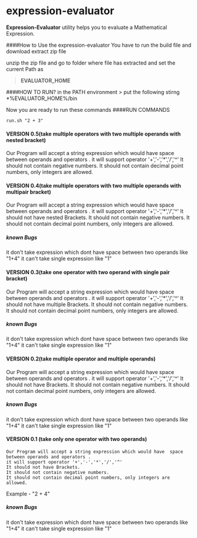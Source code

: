 expression-evaluator
====================

**Expression-Evaluator** utility helps you to evaluate a Mathematical Expression.



####How to  Use the expression-evaluator
You have to  run the build file and download extract zip file

unzip the zip file and go to folder where file has extracted and set the current Path as
> **EVALUATOR_HOME**

####HOW TO RUN?
in the PATH environment > put the following stirng 
    *%EVALUATOR_HOME%/bin

Now you are ready to run these commands
####RUN COMMANDS

`run.sh "2 + 3"`
#### VERSION 0.5(take multiple operators with two multiple operands with nested bracket)

   Our Program will accept a string expression which would have  space between operands and operators .
    it will support operator '+','-','*','/','^'
    It should not contain negative numbers.
    It should not contain decimal point numbers, only integers are allowed.

#### VERSION 0.4(take multiple operators with two multiple operands with multipair bracket)
   
   Our Program will accept a string expression which would have  space between operands and operators .
    it will support operator '+','-','*','/','^'
    It should not have nested Brackets.
    It should not contain negative numbers.
    It should not contain decimal point numbers, only integers are allowed.

##### known Bugs

it don't take expression which  dont have space between two operands like "1+4"
it can't take single expression like "1"


#### VERSION 0.3(take one operator with two operand with single pair bracket)
   
   Our Program will accept a string expression which would have  space between operands and operators .
    it will support operator '+','-','*','/','^'
    It should not have multiple Brackets.
    It should not contain negative numbers.
    It should not contain decimal point numbers, only integers are allowed.

##### known Bugs

it don't take expression which  dont have space between two operands like "1+4"
it can't take single expression like "1"


#### VERSION 0.2(take multiple operator and multiple operands)
   
   Our Program will accept a string expression which would have  space between operands and operators .
    it will support operator '+','-','*','/','^'
    It should not have Brackets.
    It should not contain negative numbers.
    It should not contain decimal point numbers, only integers are allowed.

##### known Bugs

it don't take expression which  dont have space between two operands like "1+4"
it can't take single expression like "1"

#### VERSION 0.1 (take only one operator with two operands)

    Our Program will accept a string expression which would have  space between operands and operators .
    it will support operator '+','-','*','/','^'
    It should not have Brackets.
    It should not contain negative numbers.
    It should not contain decimal point numbers, only integers are allowed.


   Example - "2 + 4"



##### known Bugs

it don't take expression which  dont have space between two operands like "1+4"
it can't take single expression like "1"